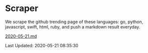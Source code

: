 # Scraper

We scrape the github trending page of these languages: go, python, javascript, swift, html, ruby, and push a markdown result everyday.

[2020-05-21.md](https://github.com/henson/Scraper/blob/master/2020-05-21.md)

Last Updated: 2020-05-21 08:35:30